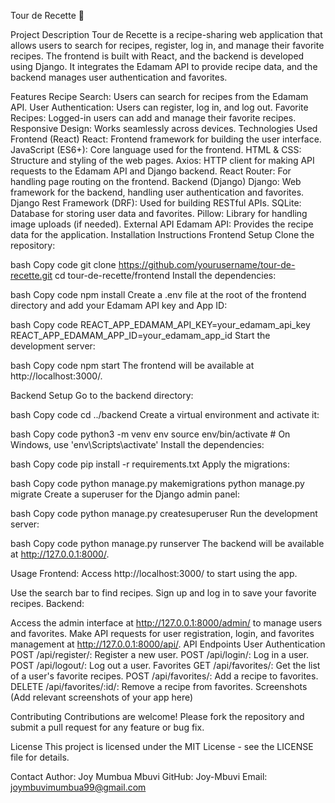 Tour de Recette 🍲

Project Description
Tour de Recette is a recipe-sharing web application that allows users to search for recipes, register, log in, and manage their favorite recipes. The frontend is built with React, and the backend is developed using Django. It integrates the Edamam API to provide recipe data, and the backend manages user authentication and favorites.

Features
Recipe Search: Users can search for recipes from the Edamam API.
User Authentication: Users can register, log in, and log out.
Favorite Recipes: Logged-in users can add and manage their favorite recipes.
Responsive Design: Works seamlessly across devices.
Technologies Used
Frontend (React)
React: Frontend framework for building the user interface.
JavaScript (ES6+): Core language used for the frontend.
HTML & CSS: Structure and styling of the web pages.
Axios: HTTP client for making API requests to the Edamam API and Django backend.
React Router: For handling page routing on the frontend.
Backend (Django)
Django: Web framework for the backend, handling user authentication and favorites.
Django Rest Framework (DRF): Used for building RESTful APIs.
SQLite: Database for storing user data and favorites.
Pillow: Library for handling image uploads (if needed).
External API
Edamam API: Provides the recipe data for the application.
Installation Instructions
Frontend Setup
Clone the repository:

bash
Copy code
git clone https://github.com/yourusername/tour-de-recette.git
cd tour-de-recette/frontend
Install the dependencies:

bash
Copy code
npm install
Create a .env file at the root of the frontend directory and add your Edamam API key and App ID:

bash
Copy code
REACT_APP_EDAMAM_API_KEY=your_edamam_api_key
REACT_APP_EDAMAM_APP_ID=your_edamam_app_id
Start the development server:

bash
Copy code
npm start
The frontend will be available at http://localhost:3000/.

Backend Setup
Go to the backend directory:

bash
Copy code
cd ../backend
Create a virtual environment and activate it:

bash
Copy code
python3 -m venv env
source env/bin/activate  # On Windows, use 'env\Scripts\activate'
Install the dependencies:

bash
Copy code
pip install -r requirements.txt
Apply the migrations:

bash
Copy code
python manage.py makemigrations
python manage.py migrate
Create a superuser for the Django admin panel:

bash
Copy code
python manage.py createsuperuser
Run the development server:

bash
Copy code
python manage.py runserver
The backend will be available at http://127.0.0.1:8000/.

Usage
Frontend: Access http://localhost:3000/ to start using the app.

Use the search bar to find recipes.
Sign up and log in to save your favorite recipes.
Backend:

Access the admin interface at http://127.0.0.1:8000/admin/ to manage users and favorites.
Make API requests for user registration, login, and favorites management at http://127.0.0.1:8000/api/.
API Endpoints
User Authentication
POST /api/register/: Register a new user.
POST /api/login/: Log in a user.
POST /api/logout/: Log out a user.
Favorites
GET /api/favorites/: Get the list of a user's favorite recipes.
POST /api/favorites/: Add a recipe to favorites.
DELETE /api/favorites/:id/: Remove a recipe from favorites.
Screenshots
(Add relevant screenshots of your app here)

Contributing
Contributions are welcome! Please fork the repository and submit a pull request for any feature or bug fix.

License
This project is licensed under the MIT License - see the LICENSE file for details.

Contact
Author: Joy Mumbua Mbuvi
GitHub: Joy-Mbuvi
Email: joymbuvimumbua99@gmail.com
